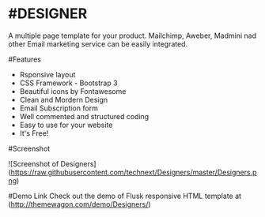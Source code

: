 #DESIGNER
=====
A multiple page template for your product. Mailchimp, Aweber, Madmini nad other Email marketing service can be easily integrated. 

#Features

- Rsponsive layout
- CSS Framework - Bootstrap 3
- Beautiful icons by Fontawesome
- Clean and Mordern Design
- Email Subscription form
- Well commented and structured coding
- Easy to use for your website
- It's Free!


#Screenshot


![Screenshot of Designers]
(https://raw.githubusercontent.com/technext/Designers/master/Designers.png)


#Demo Link
Check out the demo of Flusk responsive HTML template at (http://themewagon.com/demo/Designers/)





